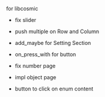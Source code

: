 for libcosmic

- fix slider
- push multiple on Row and Column
- add_maybe for Setting Section
- on_press_with for button

- fix number page
- impl object page
- button to click on enum content